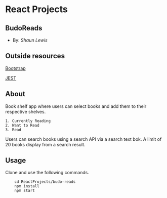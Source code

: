 # React Projects

## BudoReads
+ By: *Shaun Lewis*

## Outside resources

[Bootstrap](https://getbootstrap.com/)

[JEST](https://jestjs.io/)

## About
Book shelf app where users can select books and add them to their respective shelves.

    1. Currently Reading
    2. Want to Read
    3. Read

Users can search books using a search API via a search text bok. A limit of 20 books display from a search result.


## Usage
Clone and use the following commands.

```unix
    cd ReactProjects/budo-reads
    npm install
    npm start
```


